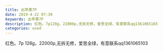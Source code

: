 ```yaml
---
title: 出苹果7P
date: 2019-4-22 07:30
keywords: 出苹果7P
description: 红色。7p128g，22000p,无拆无修，爱思全绿，有意联系qq1361065103
categories: used
---
```

<td class="t_f" id="postmessage_3574011">

红色。7p 128g，22000p,无拆无修，爱思全绿，有意联系qq1361065103<br/>
</td>
